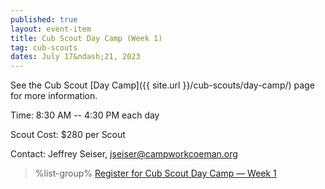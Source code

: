 ```yaml
---
published: true
layout: event-item
title: Cub Scout Day Camp (Week 1)
tag: cub-scouts
dates: July 17&ndash;21, 2023
---
```


See the Cub Scout [Day Camp]({{ site.url }}/cub-scouts/day-camp/) page for more information.

Time: 8:30 AM -- 4:30 PM each day

Scout Cost: $280 per Scout

Contact: Jeffrey Seiser, [jseiser@campworkcoeman.org](mailto:jseiser@campworkcoeman.org)

> %list-group%
> <a href="https://scoutingevent.com/066-63697-161353" class="list-group-item">Register for Cub Scout Day Camp &mdash; Week 1</a>
